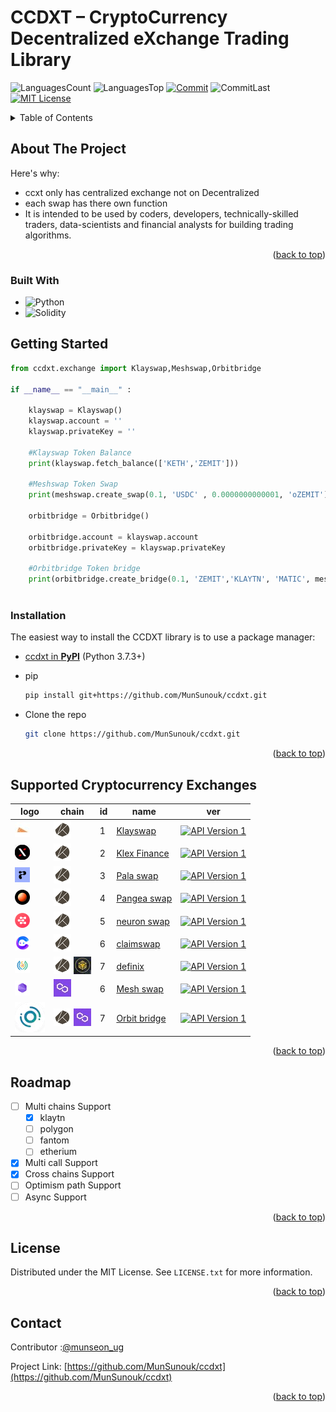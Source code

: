 # CCDXT – CryptoCurrency Decentralized eXchange Trading Library

<!-- PROJECT SHIELDS -->

![LanguagesCount][languagesCount-shield]
![LanguagesTop][languagesTop-shield]
[![Commit][commit-shield]][commit-url]
![CommitLast][commitLast-shield]
[![MIT License][license-shield]][license-url]

<!-- TABLE OF CONTENTS -->
<details>
  <summary>Table of Contents</summary>
  <ol>
    <li>
      <a href="#about-the-project">About The Project</a>
      <ul>
        <li><a href="#built-with">Built With</a></li>
      </ul>
    </li>
    <li>
      <a href="#getting-started">Getting Started</a>
      <ul>
        <li><a href="#installation">Installation</a></li>
      </ul>
    </li>
    <li><a href="#Exchanges">Supported Cryptocurrency Exchanges</a></li>
    <li><a href="#roadmap">Roadmap</a></li>
    <li><a href="#contributing">Contributing</a></li>
    <li><a href="#license">License</a></li>
    <li><a href="#contact">Contact</a></li>
  </ol>
</details>

<!-- ABOUT THE PROJECT -->

## About The Project

Here's why:

- ccxt only has centralized exchange not on Decentralized
- each swap has there own function
- It is intended to be used by coders, developers, technically-skilled traders, data-scientists and financial analysts for building trading algorithms.

<p align="right">(<a href="#readme-top">back to top</a>)</p>

### Built With

- ![Python][Python-shield]
- ![Solidity][Solidity-shield]

<!-- GETTING STARTED -->

## Getting Started

```python
from ccdxt.exchange import Klayswap,Meshswap,Orbitbridge

if __name__ == "__main__" :

    klayswap = Klayswap()
    klayswap.account = ''
    klayswap.privateKey = ''

    #Klayswap Token Balance
    print(klayswap.fetch_balance(['KETH','ZEMIT']))

    #Meshswap Token Swap
    print(meshswap.create_swap(0.1, 'USDC' , 0.0000000000001, 'oZEMIT'))

    orbitbridge = Orbitbridge()

    orbitbridge.account = klayswap.account
    orbitbridge.privateKey = klayswap.privateKey

    #Orbitbridge Token bridge
    print(orbitbridge.create_bridge(0.1, 'ZEMIT','KLAYTN', 'MATIC', meshswap.account))



```

### Installation

The easiest way to install the CCDXT library is to use a package manager:

- [ccdxt in **PyPI**](https://pypi.org/project/ccdxt/0.1/) (Python 3.7.3+)

* pip

  ```sh
  pip install git+https://github.com/MunSunouk/ccdxt.git
  ```

* Clone the repo
  ```sh
  git clone https://github.com/MunSunouk/ccdxt.git
  ```

<p align="right">(<a href="#readme-top">back to top</a>)</p>

<!-- Supported Cryptocurrency Exchanges -->

## Supported Cryptocurrency Exchanges

| logo                                                                                          | chain                                                                                                                                                | id  | name                                             |                                               ver                                                |
| --------------------------------------------------------------------------------------------- | ---------------------------------------------------------------------------------------------------------------------------------------------------- | --- | ------------------------------------------------ | :----------------------------------------------------------------------------------------------: |
| [![klayswap](ccdxt/icon/market-icons/klayswap.jpg)](https://klayswap.com/)                    | [![klaytn](icon/chain-icons/rsz_klaytn.jpg)](https://klaytn.foundation/)                                                                             | 1   | [Klayswap](https://klayswap.com/)                |       [![API Version 1](https://img.shields.io/badge/*-lightgray)](https://klayswap.com/)        |
| [![Klex Finance](ccdxt/icon/market-icons/klex-finance.jpg)](https://app.klex.finance/trade#/) | [![klaytn](icon/chain-icons/rsz_klaytn.jpg)](https://klaytn.foundation/)                                                                             | 2   | [Klex Finance](https://app.klex.finance/trade#/) | [![API Version 1](https://img.shields.io/badge/0.1-lightgray)](https://app.klex.finance/trade#/) |
| [![Pala swap](icon/market-icons/pala.jpg)](https://pala.world/dex/swap)                       | [![klaytn](icon/chain-icons/rsz_klaytn.jpg)](https://klaytn.foundation/)                                                                             | 3   | [Pala swap](https://pala.world/dex/swap)         |   [![API Version 1](https://img.shields.io/badge/0.1-lightgray)](https://pala.world/dex/swap)    |
| [![Pangea swap](icon/market-icons/pangea-swap.jpg)](https://app.pangeaswap.com/swap)          | [![klaytn](icon/chain-icons/rsz_klaytn.jpg)](https://klaytn.foundation/)                                                                             | 4   | [Pangea swap](https://app.pangeaswap.com/swap)   | [![API Version 1](https://img.shields.io/badge/0.1-lightgray)](https://app.pangeaswap.com/swap)  |
| [![neuron swap](icon/market-icons/neuronswap.jpg)](https://www.neuronswap.com/swap)           | [![klaytn](icon/chain-icons/rsz_klaytn.jpg)](https://klaytn.foundation/)                                                                             | 5   | [neuron swap](https://www.neuronswap.com/swap)   | [![API Version 1](https://img.shields.io/badge/0.1-lightgray)](https://www.neuronswap.com/swap)  |
| [![claimswap](icon/market-icons/claimswap.jpg)](https://app.claimswap.org/swap)               | [![klaytn](icon/chain-icons/rsz_klaytn.jpg)](https://klaytn.foundation/)                                                                             | 6   | [claimswap](https://app.claimswap.org/swap)      |  [![API Version 1](https://img.shields.io/badge/0.1-lightgray)](https://app.claimswap.org/swap)  |
| [![definix](icon/market-icons/definix.jpg)](https://bsc.definix.com/)                         | [![klaytn](icon/chain-icons/rsz_klaytn.jpg)](https://klaytn.foundation/) [![bsc](icon/chain-icons/rsz_binance.jpg)](https://bscscan.com/)            | 7   | [definix](https://bsc.definix.com/)              |     [![API Version 1](https://img.shields.io/badge/0.1-lightgray)](https://bsc.definix.com/)     |
| [![Meshswap](icon/market-icons/meshswap.jpg)](https://meshswap.fi/)                           | [![polygon](icon/chain-icons/rsz_polygon.jpg)](https://polygon.technology/)                                                                          | 6   | [Mesh swap](https://meshswap.fi/)                |        [![API Version 1](https://img.shields.io/badge/*-lightgray)](https://meshswap.fi/)        |
| [![Oribitbridge](icon/market-icons/orbitbridge.jpg)](https://bridge.orbitchain.io/)           | [![klaytn](icon/chain-icons/rsz_klaytn.jpg)](https://klaytn.foundation/) [![polygon](icon/chain-icons/rsz_polygon.jpg)](https://polygon.technology/) | 7   | [Orbit bridge](https://bridge.orbitchain.io/)    |   [![API Version 1](https://img.shields.io/badge/*-lightgray)](https://bridge.orbitchain.io/)    |

<p align="right">(<a href="#readme-top">back to top</a>)</p>

<!-- ROADMAP -->

## Roadmap

- [ ] Multi chains Support
  - [x] klaytn
  - [ ] polygon
  - [ ] fantom
  - [ ] etherium
- [x] Multi call Support
- [x] Cross chains Support
- [ ] Optimism path Support
- [ ] Async Support

<p align="right">(<a href="#readme-top">back to top</a>)</p>

<!-- LICENSE -->

## License

Distributed under the MIT License. See `LICENSE.txt` for more information.

<p align="right">(<a href="#readme-top">back to top</a>)</p>

<!-- CONTACT -->

## Contact

Contributor :[@munseon_ug](https://twitter.com/munseon_ug)

Project Link: [https://github.com/MunSunouk/ccdxt](https://github.com/MunSunouk/ccdxt)

<p align="right">(<a href="#readme-top">back to top</a>)</p>

<!-- MARKDOWN LINKS & IMAGES -->

[languagesCount-shield]: https://img.shields.io/github/languages/count/MunSunouk/ccbxt?style=for-the-badge
[languagesTop-shield]: https://img.shields.io/github/languages/top/MunSunouk/ccbxt?style=for-the-badge
[commit-shield]: https://img.shields.io/github/commit-activity/w/MunSunouk/ccbxt?style=for-the-badge
[commit-url]: https://github.com/MunSunouk/ccbxt/graphs/commit-activity
[commitLast-shield]: https://img.shields.io/github/last-commit/MunSunouk/ccbxt?style=for-the-badge
[license-shield]: https://img.shields.io/github/license/MunSunouk/ccbxt?style=for-the-badge
[license-url]: https://github.com/MunSunouk/ccbxt/master/LICENSE.txt
[Python-shield]: https://img.shields.io/badge/python-3670A0?style=for-the-badge&logo=python&logoColor=ffdd54
[Solidity-shield]: https://img.shields.io/badge/Solidity-%23363636.svg?style=for-the-badge&logo=solidity&logoColor=white
